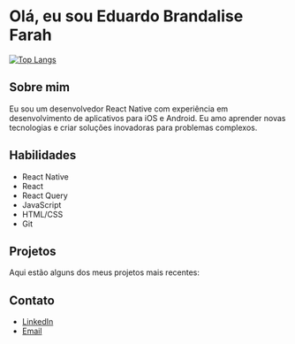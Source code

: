 # Olá, eu sou Eduardo Brandalise Farah

[![Top Langs](https://github-readme-stats.vercel.app/api/top-langs/?username=FaraWe&hide_progress=false)](https://github.com/FarahWe/github-readme-stats)

## Sobre mim

Eu sou um desenvolvedor React Native com experiência em desenvolvimento de aplicativos para iOS e Android. Eu amo aprender novas tecnologias e criar soluções inovadoras para problemas complexos.

## Habilidades

- React Native
- React
- React Query
- JavaScript
- HTML/CSS
- Git

## Projetos
Aqui estão alguns dos meus projetos mais recentes:

## Contato

- [LinkedIn](https://www.linkedin.com/in/eduardo-farah-96a4a720b/)
- [Email](eduardobfarah@gmail.com)
